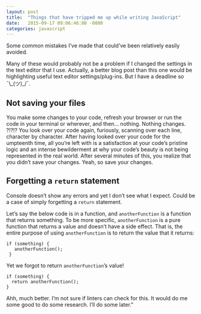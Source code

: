 ```yaml
---
layout: post
title:  "Things that have tripped me up while writing JavaScript"
date:   2015-09-17 09:06:46:00 -0800
categories: javascript
---
```

Some common mistakes I’ve made that could’ve been relatively easily avoided.

Many of these would probably not be a problem if I changed the settings in the text editor that I use. Actually, a better blog post than this one would be highlighting useful text editor settings/plug-ins. But I have a deadline so ¯\\\_(ツ)\_/¯.

## Not saving your files
You make some changes to your code, refresh your browser or run the code in your terminal or wherever, and then... nothing. Nothing changes. ?!?!? You look over your code again, furiously, scanning over each line, character by character. After having looked over your code for the umpteenth time, all you’re left with is a satisfaction at your code’s pristine logic and an intense bewilderment at why your code’s beauty is not being represented in the real world. After several minutes of this, you realize that you didn’t save your changes. Yeah, so save your changes.

## Forgetting a `return` statement
Console doesn’t show any errors and yet I don’t see what I expect. Could be a case of simply forgetting a `return` statement.

Let’s say the below code is in a function, and `anotherFunction` is a function that returns something. To be more specific, `anotherFunction` is a pure function that returns a value and doesn’t have a side effect. That is, the entire purpose of using `anotherFunction` is to return the value that it returns:
```
if (something) {
   anotherFunction();
 }
```
Yet we forgot to return `anotherFunction`’s value!

```
if (something) {
  return anotherFunction();
}
```
Ahh, much better. I’m not sure if linters can check for this. It would do me some good to do some research. I’ll do some later."
